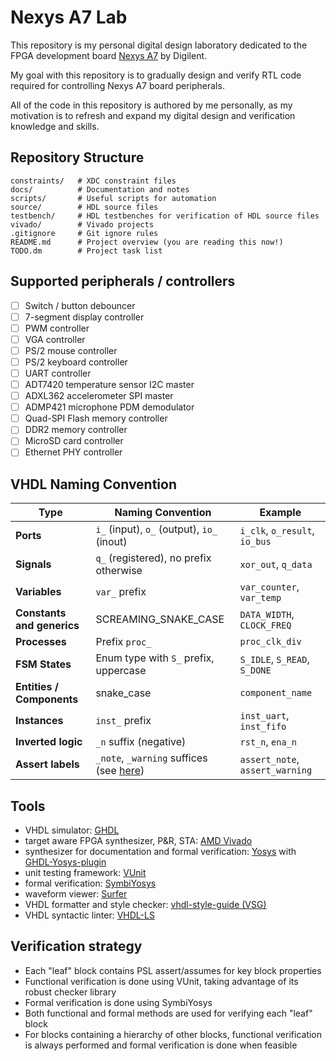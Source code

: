# Nexys A7 Lab

This repository is my personal digital design laboratory dedicated to the FPGA development board [Nexys A7](https://digilent.com/reference/programmable-logic/nexys-a7/start) by Digilent. 

My goal with this repository is to gradually design and verify RTL code required for controlling Nexys A7 board peripherals. 

All of the code in this repository is authored by me personally, as my motivation is to refresh and expand my digital design and verification knowledge and skills.

## Repository Structure

```
constraints/   # XDC constraint files
docs/          # Documentation and notes
scripts/       # Useful scripts for automation
source/        # HDL source files
testbench/     # HDL testbenches for verification of HDL source files
vivado/        # Vivado projects
.gitignore     # Git ignore rules
README.md      # Project overview (you are reading this now!)
TODO.dm        # Project task list
```

## Supported peripherals / controllers

- [ ] Switch / button debouncer
- [ ] 7-segment display controller
- [ ] PWM controller
- [ ] VGA controller
- [ ] PS/2 mouse controller
- [ ] PS/2 keyboard controller
- [ ] UART controller
- [ ] ADT7420 temperature sensor I2C master
- [ ] ADXL362 accelerometer SPI master
- [ ] ADMP421 microphone PDM demodulator
- [ ] Quad-SPI Flash memory controller
- [ ] DDR2 memory controller
- [ ] MicroSD card controller
- [ ] Ethernet PHY controller

## VHDL Naming Convention

| Type                       | Naming Convention                                                                | Example                         |
| -------------------------- | -------------------------------------------------------------------------------- | ------------------------------- |
| **Ports**                  | `i_` (input), `o_` (output), `io_` (inout)                                       | `i_clk`, `o_result`, `io_bus`   |
| **Signals**                | `q_` (registered), no prefix otherwise                                           | `xor_out`, `q_data`             |
| **Variables**              | `var_` prefix                                                                    | `var_counter`, `var_temp`       |
| **Constants and generics** | SCREAMING_SNAKE_CASE                                                             | `DATA_WIDTH`, `CLOCK_FREQ`      |
| **Processes**              | Prefix `proc_`                                                                   | `proc_clk_div`                  |
| **FSM States**             | Enum type with `S_` prefix, uppercase                                            | `S_IDLE`, `S_READ`, `S_DONE`    |
| **Entities / Components**  | snake_case                                                                       | `component_name`                |
| **Instances**              | `inst_` prefix                                                                   | `inst_uart`, `inst_fifo`        |
| **Inverted logic**         | `_n` suffix (negative)                                                           | `rst_n`, `ena_n`                |
| **Assert labels**          | `_note`, `_warning` suffices (see [here](./docs/tool_limitations.md#symbiyosys)) | `assert_note`, `assert_warning` |

## Tools

- VHDL simulator: [GHDL](http://ghdl.free.fr/)
- target aware FPGA synthesizer, P&R, STA: [AMD Vivado](https://www.amd.com/en/products/software/adaptive-socs-and-fpgas/vivado.html)
- synthesizer for documentation and formal verification: [Yosys](https://yosyshq.net/yosys/about.html) with [GHDL-Yosys-plugin](https://github.com/ghdl/ghdl-yosys-plugin)
- unit testing framework: [VUnit](https://vunit.github.io/)
- formal verification: [SymbiYosys](https://symbiyosys.readthedocs.io/en/latest/)
- waveform viewer: [Surfer](https://surfer-project.org/)
- VHDL formatter and style checker: [vhdl-style-guide (VSG)](https://github.com/jeremiah-c-leary/vhdl-style-guide)
- VHDL syntactic linter: [VHDL-LS](https://github.com/VHDL-LS/rust_hdl)

## Verification strategy

- Each "leaf" block contains PSL assert/assumes for key block properties
- Functional verification is done using VUnit, taking advantage of its robust checker library
- Formal verification is done using SymbiYosys
- Both functional and formal methods are used for verifying each "leaf" block
- For blocks containing a hierarchy of other blocks, functional verification is always performed and formal verification is done when feasible